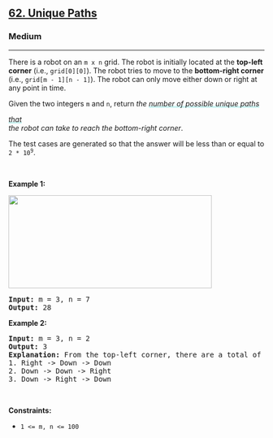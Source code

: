 <h2><a href="https://leetcode.com/problems/unique-paths/">62. Unique Paths</a></h2><h3>Medium</h3><hr><div style="user-select: auto;"><p style="user-select: auto;">There is a robot on an <code style="user-select: auto;">m x n</code> grid. The robot is initially located at the <strong style="user-select: auto;">top-left corner</strong> (i.e., <code style="user-select: auto;">grid[0][0]</code>). The robot tries to move to the <strong style="user-select: auto;">bottom-right corner</strong> (i.e., <code style="user-select: auto;">grid[m - 1][n - 1]</code>). The robot can only move either down or right at any point in time.</p>

<p style="user-select: auto;">Given the two integers <code style="user-select: auto;">m</code> and <code style="user-select: auto;">n</code>, return <em style="user-select: auto;">the <lclighter data-id="lgt257687369" data-bundle-id="0" style="background-image: linear-gradient(transparent 0%, transparent calc(50% - 4px), rgb(204, 242, 241) calc(50% - 4px), rgb(204, 242, 241) 100%); transition: background-position 120ms ease-in-out 0s, padding 120ms ease-in-out 0s; background-size: 100% 200%; background-position: initial; user-select: auto;">number of possible unique paths</lclighter><div class="LinerThreadIcon LinerFirst " data-highlight-id="257687369" data-bundle-id="0" id="lgt257687369" style="background-image: url(&quot;https://profile.getliner.com/liner-service-bucket/user_photo_default/color-5/S.svg&quot;); user-select: auto;">
        <div class="LinerThreadIcon__dim" style="user-select: auto;"></div>
        <div class="LinerThreadIcon__mentioned" style="user-select: auto;">
          <div class="LinerThreadIcon__mentionedImg" style="user-select: auto;"></div>
        </div>
        <div class="LinerThreadIcon__onlyMe" style="user-select: auto;">
          <div class="LinerThreadIcon__onlyMeImg" style="user-select: auto;"></div>
        </div>
      </div><lclighter data-id="lgt261026712" data-bundle-id="1" style="background-image: linear-gradient(transparent 0%, transparent calc(50% - 4px), rgb(204, 242, 241) calc(50% - 4px), rgb(204, 242, 241) 100%); transition: background-position 120ms ease-in-out 0s, padding 120ms ease-in-out 0s; background-size: 100% 200%; background-position: initial; user-select: auto;"> that</lclighter><div class="LinerThreadIcon LinerFirst " data-highlight-id="261026712" data-bundle-id="1" id="lgt261026712" style="background-image: url(&quot;https://profile.getliner.com/liner-service-bucket/user_photo_default/color-8/S.svg&quot;); user-select: auto;">
        <div class="LinerThreadIcon__dim" style="user-select: auto;"></div>
        <div class="LinerThreadIcon__mentioned" style="user-select: auto;">
          <div class="LinerThreadIcon__mentionedImg" style="user-select: auto;"></div>
        </div>
        <div class="LinerThreadIcon__onlyMe" style="user-select: auto;">
          <div class="LinerThreadIcon__onlyMeImg" style="user-select: auto;"></div>
        </div>
      </div> the robot can take to reach the bottom-right corner</em>.</p>

<p style="user-select: auto;">The test cases are generated so that the answer will be less than or equal to <code style="user-select: auto;">2 * 10<sup style="user-select: auto;">9</sup></code>.</p>

<p style="user-select: auto;">&nbsp;</p>
<p style="user-select: auto;"><strong style="user-select: auto;">Example 1:</strong></p>
<img src="https://assets.leetcode.com/uploads/2018/10/22/robot_maze.png" style="width: 400px; height: 183px; user-select: auto;">
<pre style="user-select: auto;"><strong style="user-select: auto;">Input:</strong> m = 3, n = 7
<strong style="user-select: auto;">Output:</strong> 28
</pre>

<p style="user-select: auto;"><strong style="user-select: auto;">Example 2:</strong></p>

<pre style="user-select: auto;"><strong style="user-select: auto;">Input:</strong> m = 3, n = 2
<strong style="user-select: auto;">Output:</strong> 3
<strong style="user-select: auto;">Explanation:</strong> From the top-left corner, there are a total of 3 ways to reach the bottom-right corner:
1. Right -&gt; Down -&gt; Down
2. Down -&gt; Down -&gt; Right
3. Down -&gt; Right -&gt; Down
</pre>

<p style="user-select: auto;">&nbsp;</p>
<p style="user-select: auto;"><strong style="user-select: auto;">Constraints:</strong></p>

<ul style="user-select: auto;">
	<li style="user-select: auto;"><code style="user-select: auto;">1 &lt;= m, n &lt;= 100</code></li>
</ul>
</div>
